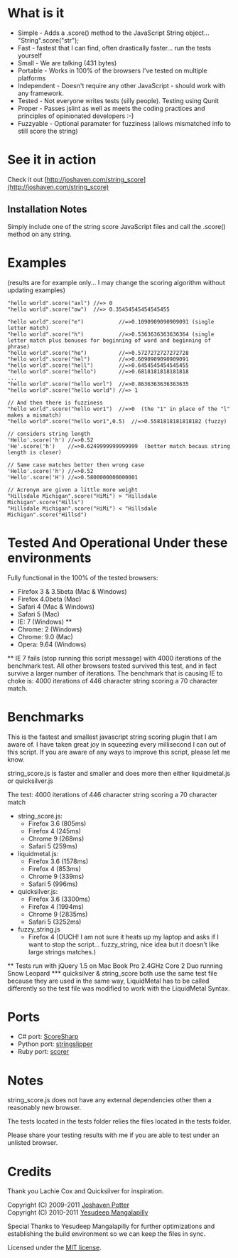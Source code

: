 # What is it

* Simple - Adds a .score() method to the JavaScript String object... "String".score("str");
* Fast - fastest that I can find, often drastically faster... run the tests yourself
* Small - We are talking (431 bytes)
* Portable - Works in 100% of the browsers I've tested on multiple platforms
* Independent - Doesn't require any other JavaScript - should work with any framework.
* Tested - Not everyone writes tests (silly people). Testing using Qunit
* Proper - Passes jslint as well as meets the coding practices and principles of opinionated developers :-)
* Fuzzyable - Optional paramater for fuzziness (allows mismatched info to still score the string)

# See it in action
Check it out [http://joshaven.com/string_score](http://joshaven.com/string_score)

## Installation Notes
Simply include one of the string score JavaScript files and call the .score() method on any string.


# Examples 
(results are for example only... I may change the scoring algorithm without updating examples)
    
    "hello world".score("axl") //=> 0
    "hello world".score("ow")  //=> 0.35454545454545455
    
    "hello world".score("e")           //=>0.1090909090909091 (single letter match)
    "hello world".score("h")           //=>0.5363636363636364 (single letter match plus bonuses for beginning of word and beginning of phrase)
    "hello world".score("he")          //=>0.5727272727272728
    "hello world".score("hel")         //=>0.6090909090909091
    "hello world".score("hell")        //=>0.6454545454545455
    "hello world".score("hello")       //=>0.6818181818181818
    ...
    "hello world".score("hello worl")  //=>0.8636363636363635
    "hello world".score("hello world") //=> 1
    
    // And then there is fuzziness
    "hello world".score("hello wor1")  //=>0  (the "1" in place of the "l" makes a mismatch)
    "hello world".score("hello wor1",0.5)  //=>0.5581818181818182 (fuzzy)

    // considers string length
    'Hello'.score('h') //=>0.52
    'He'.score('h')    //=>0.6249999999999999  (better match becaus string length is closer)

    // Same case matches better then wrong case
    'Hello'.score('h') //=>0.52
    'Hello'.score('H') //=>0.5800000000000001

    // Acronym are given a little more weight
    "Hillsdale Michigan".score("HiMi") > "Hillsdale Michigan".score("Hills")
    "Hillsdale Michigan".score("HiMi") < "Hillsdale Michigan".score("Hillsd")

# Tested And Operational Under these environments

Fully functional in the 100% of the tested browsers:

* Firefox 3 & 3.5beta (Mac & Windows)
* Firefox 4.0beta (Mac)
* Safari 4 (Mac & Windows)
* Safari 5 (Mac)
* IE: 7 (Windows) **
* Chrome: 2 (Windows)
* Chrome: 9.0 (Mac)
* Opera: 9.64 (Windows)

** IE 7 fails (stop running this script message) with 4000 iterations 
of the benchmark test. All other browsers tested survived this test, 
and in fact survive a larger number of iterations.  The benchmark 
that is causing IE to choke is: 4000 iterations of 446 character 
string scoring a 70 character match.

# Benchmarks
This is the fastest and smallest javascript string scoring plugin 
that I am aware of.  I have taken great joy in squeezing every 
millisecond I can out of this script.  If you are aware of any 
ways to improve this script, please let me know.

string_score.js is faster and smaller and does more then either liquidmetal.js or quicksilver.js

The test: 4000 iterations of 446 character string scoring a 70 character match

* string_score.js:
  * Firefox 3.6 (805ms)
  * Firefox 4 (245ms)
  * Chrome 9 (268ms)
  * Safari 5 (259ms)
* liquidmetal.js:
  * Firefox 3.6 (1578ms)
  * Firefox 4 (853ms)
  * Chrome 9 (339ms) 
  * Safari 5 (996ms)
* quicksilver.js:
  * Firefox 3.6 (3300ms)
  * Firefox 4 (1994ms)
  * Chrome 9 (2835ms)
  * Safari 5 (3252ms)
* fuzzy_string.js
  * Firefox 4 (OUCH! I am not sure it heats up my laptop and asks if I want to stop the script... fuzzy_string, nice idea but it doesn't like large strings matches.)

** Tests run with jQuery 1.5 on Mac Book Pro 2.4GHz Core 2 Duo running Snow Leopard
*** quicksilver & string_score both use the same test file because they are used in the 
same way, LiquidMetal has to be called differently so the test file was modified to work
with the LiquidMetal Syntax.

# Ports

* C# port: [ScoreSharp](https://github.com/bltavares/scoresharp)  
* Python port: [stringslipper](https://github.com/gorakhargosh/stringslipper)
* Ruby port: [scorer](https://github.com/mrduncan/scorer)

# Notes
string_score.js does not have any external dependencies 
other then a reasonably new browser.

The tests located in the tests folder relies the files 
located in the tests folder.

Please share your testing results with me if you are 
able to test under an unlisted browser.

# Credits
Thank you Lachie Cox and Quicksilver for inspiration.

Copyright (C) 2009-2011 [Joshaven Potter](mailto:yourtech@gmail.com)  
Copyright (C) 2010-2011 [Yesudeep Mangalapilly](mailto:yesudeep@gmail.com)  

Special Thanks to Yesudeep Mangalapilly for further optimizations and
establishing the build environment so we can keep the files in sync.

Licensed under the [MIT license](http://www.opensource.org/licenses/mit-license.php).

